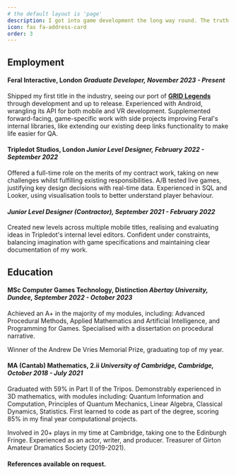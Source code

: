 ```yaml
---
# the default layout is 'page'
description: I got into game development the long way round. The truth is, I only started making games after my undergrad, where I spent half my time studying maths and the other half messing about with theatre. It's these interests, though, that make me the programmer I am today. Whether fine-tuning a shader or generating whole worlds at the touch of a button, I try to approach design problems with a real mathematical rigour - but never lose sight of the bigger artistic picture.
icon: fas fa-address-card
order: 3
---
```


## Employment

#### **Feral Interactive, London** *Graduate Developer, November 2023 - Present*

Shipped my first title in the industry, seeing our port of [**GRID Legends**](https://committothebit.github.io/grid-legends) through development and up to release. Experienced with Android, wrangling its API for both mobile and VR development. Supplemented forward-facing, game-specific work with side projects improving Feral's internal libraries, like extending our existing deep links functionality to make life easier for QA. 

#### **Tripledot Studios, London** *Junior Level Designer, February 2022 - September 2022*

Offered a full-time role on the merits of my contract work, taking on new challenges whilst fulfilling existing responsibilities. A/B tested live games, justifying key design decisions with real-time data. Experienced in SQL and Looker, using visualisation tools to better understand player behaviour.

#### *Junior Level Designer (Contractor), September 2021 - February 2022*

Created new levels across multiple mobile titles, realising and evaluating ideas in Tripledot's internal level editors. Confident under constraints, balancing imagination with game specifications and maintaining clear documentation of my work.

## Education

#### **MSc Computer Games Technology, Distinction** *Abertay University, Dundee, September 2022 - October 2023*

Achieved an A+ in the majority of my modules, including: Advanced Procedural Methods, Applied Mathematics and Artificial Intelligence, and Programming for Games. Specialised with a dissertation on procedural narrative.

Winner of the Andrew De Vries Memorial Prize, graduating top of my year.

#### **MA (Cantab) Mathematics, 2.ii** *University of Cambridge, Cambridge, October 2018 - July 2021*

Graduated with 59% in Part II of the Tripos. Demonstrably experienced in 3D mathematics, with modules including: Quantum Information and Computation, Principles of Quantum Mechanics, Linear Algebra, Classical Dynamics, Statistics. First learned to code as part of the degree, scoring 85% in my final year computational projects.

Involved in 20+ plays in my time at Cambridge, taking one to the Edinburgh Fringe. Experienced as an actor, writer, and producer. Treasurer of Girton Amateur Dramatics Society (2019-2021).

#### **References available on request.**
